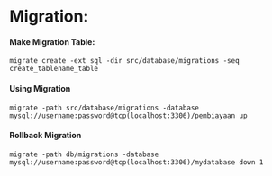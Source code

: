 # Migration:

#### Make Migration Table:

```
migrate create -ext sql -dir src/database/migrations -seq create_tablename_table
```

#### Using Migration

```
migrate -path src/database/migrations -database mysql://username:password@tcp(localhost:3306)/pembiayaan up
```

#### Rollback Migration

```
migrate -path db/migrations -database mysql://username:password@tcp(localhost:3306)/mydatabase down 1
```
